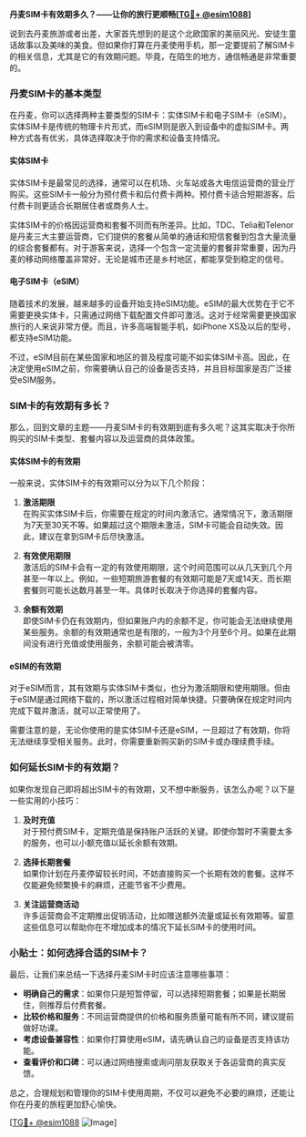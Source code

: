 **丹麦SIM卡有效期多久？——让你的旅行更顺畅[[TG💪+ @esim1088](https://t.me/s/esim1088)]**

说到去丹麦旅游或者出差，大家首先想到的是这个北欧国家的美丽风光、安徒生童话故事以及美味的美食。但如果你打算在丹麦使用手机，那一定要提前了解SIM卡的相关信息，尤其是它的有效期问题。毕竟，在陌生的地方，通信畅通是非常重要的。

### 丹麦SIM卡的基本类型

在丹麦，你可以选择两种主要类型的SIM卡：实体SIM卡和电子SIM卡（eSIM）。实体SIM卡是传统的物理卡片形式，而eSIM则是嵌入到设备中的虚拟SIM卡。两种方式各有优劣，具体选择取决于你的需求和设备支持情况。

#### 实体SIM卡
实体SIM卡是最常见的选择，通常可以在机场、火车站或各大电信运营商的营业厅购买。这些SIM卡一般分为预付费卡和后付费卡两种。预付费卡适合短期游客，后付费卡则更适合长期居住者或商务人士。

实体SIM卡的价格因运营商和套餐不同而有所差异。比如，TDC、Telia和Telenor是丹麦三大主要运营商，它们提供的套餐从简单的通话和短信套餐到包含大量流量的综合套餐都有。对于游客来说，选择一个包含一定流量的套餐非常重要，因为丹麦的移动网络覆盖非常好，无论是城市还是乡村地区，都能享受到稳定的信号。

#### 电子SIM卡（eSIM）
随着技术的发展，越来越多的设备开始支持eSIM功能。eSIM的最大优势在于它不需要更换实体卡，只需通过网络下载配置文件即可激活。这对于经常需要更换国家旅行的人来说非常方便。而且，许多高端智能手机，如iPhone XS及以后的型号，都支持eSIM功能。

不过，eSIM目前在某些国家和地区的普及程度可能不如实体SIM卡高。因此，在决定使用eSIM之前，你需要确认自己的设备是否支持，并且目标国家是否广泛接受eSIM服务。

### SIM卡的有效期有多长？

那么，回到文章的主题——丹麦SIM卡的有效期到底有多久呢？这其实取决于你所购买的SIM卡类型、套餐内容以及运营商的具体政策。

#### 实体SIM卡的有效期
一般来说，实体SIM卡的有效期可以分为以下几个阶段：

1. **激活期限**  
   在购买实体SIM卡后，你需要在规定的时间内激活它。通常情况下，激活期限为7天至30天不等。如果超过这个期限未激活，SIM卡可能会自动失效。因此，建议在拿到SIM卡后尽快激活。

2. **有效使用期限**  
   激活后的SIM卡会有一定的有效使用期限，这个时间范围可以从几天到几个月甚至一年以上。例如，一些短期旅游套餐的有效期可能是7天或14天，而长期套餐则可能长达数月甚至一年。具体时长取决于你选择的套餐内容。

3. **余额有效期**  
   即使SIM卡仍在有效期内，但如果账户内的余额不足，你可能会无法继续使用某些服务。余额的有效期通常也是有限的，一般为3个月至6个月。如果在此期间没有进行充值或使用服务，余额可能会被清零。

#### eSIM的有效期
对于eSIM而言，其有效期与实体SIM卡类似，也分为激活期限和使用期限。但由于eSIM是通过网络下载的，所以激活过程相对简单快捷。只要确保在规定时间内完成下载并激活，就可以正常使用了。

需要注意的是，无论你使用的是实体SIM卡还是eSIM，一旦超过了有效期，你将无法继续享受相关服务。此时，你需要重新购买新的SIM卡或办理续费手续。

### 如何延长SIM卡的有效期？

如果你发现自己即将超出SIM卡的有效期，又不想中断服务，该怎么办呢？以下是一些实用的小技巧：

1. **及时充值**  
   对于预付费SIM卡，定期充值是保持账户活跃的关键。即使你暂时不需要太多的服务，也可以小额充值以延长余额有效期。

2. **选择长期套餐**  
   如果你计划在丹麦停留较长时间，不妨直接购买一个长期有效的套餐。这样不仅能避免频繁换卡的麻烦，还能节省不少费用。

3. **关注运营商活动**  
   许多运营商会不定期推出促销活动，比如赠送额外流量或延长有效期等。留意这些信息可以帮助你在不增加成本的情况下延长SIM卡的使用时间。

### 小贴士：如何选择合适的SIM卡？

最后，让我们来总结一下选择丹麦SIM卡时应该注意哪些事项：

- **明确自己的需求**：如果你只是短暂停留，可以选择短期套餐；如果是长期居住，则推荐后付费套餐。
- **比较价格和服务**：不同运营商提供的价格和服务质量可能有所不同，建议提前做好功课。
- **考虑设备兼容性**：如果你打算使用eSIM，请先确认自己的设备是否支持该功能。
- **查看评价和口碑**：可以通过网络搜索或询问朋友获取关于各运营商的真实反馈。

总之，合理规划和管理你的SIM卡使用周期，不仅可以避免不必要的麻烦，还能让你在丹麦的旅程更加舒心愉快。

[[TG💪+ @esim1088](https://t.me/s/esim1088) ![Image](https://i.postimg.cc/4NQfJmqS/Snipaste-2025-05-13-00-14-12.png)]